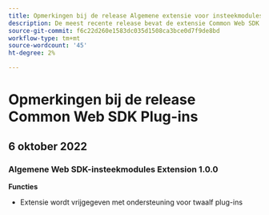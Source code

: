 ```yaml
---
title: Opmerkingen bij de release Algemene extensie voor insteekmodules voor de SDK van Web
description: De meest recente release bevat de extensie Common Web SDK Plugins in Adobe Experience Platform.
source-git-commit: f6c22d260e1583dc035d1508ca3bce0d7f9de8bd
workflow-type: tm+mt
source-wordcount: '45'
ht-degree: 2%

---
```


# Opmerkingen bij de release Common Web SDK Plug-ins

## 6 oktober 2022

### Algemene Web SDK-insteekmodules Extension 1.0.0

**Functies**

* Extensie wordt vrijgegeven met ondersteuning voor twaalf plug-ins
